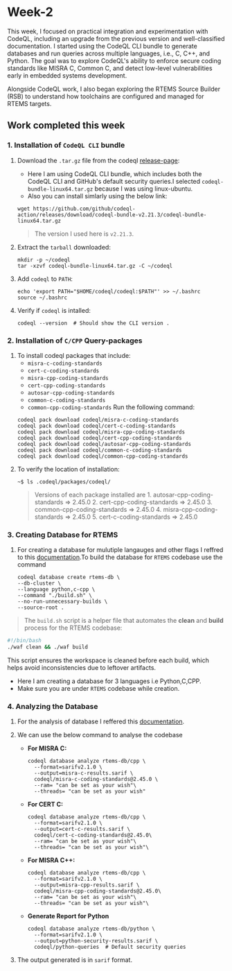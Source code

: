 # Week-2

This week, I focused on practical integration and experimentation with CodeQL, including an upgrade from the previous version and well-classified documentation. I started using the CodeQL CLI bundle to generate databases and run queries across multiple languages, i.e., C, C++, and Python. The goal was to explore CodeQL's ability to enforce secure coding standards like MISRA C, Common C, and detect low-level vulnerabilities early in embedded systems development.

Alongside CodeQL work, I also began exploring the RTEMS Source Builder (RSB) to understand how toolchains are configured and managed for RTEMS targets.

## Work completed this week

### 1. Installation of `CodeQL CLI` bundle  
1. Download the `.tar.gz` file from the codeql [release-page](https://github.com/github/codeql-action/releases):
    - Here I am using CodeQL CLI bundle, which includes both the CodeQL CLI and GitHub's default security queries.I selected `codeql-bundle-linux64.tar.gz` because I was using linux-ubuntu.
    - Also you can install simlarly using the below link:
    ```
    wget https://github.com/github/codeql-action/releases/download/codeql-bundle-v2.21.3/codeql-bundle-linux64.tar.gz
    ```
     > The version I used here is `v2.21.3`.
    
2. Extract the `tarball` downloaded:
    ```
    mkdir -p ~/codeql
    tar -xzvf codeql-bundle-linux64.tar.gz -C ~/codeql
    ```
3. Add `codeql` to `PATH`:
    ```
    echo 'export PATH="$HOME/codeql/codeql:$PATH"' >> ~/.bashrc
    source ~/.bashrc
    ```
4. Verify if `codeql` is intalled:
    ```
    codeql --version  # Should show the CLI version .
    ```
### 2. Installation of `C/CPP` Query-packages
1. To install codeql packages that include:
    - `misra-c-coding-standards`
    - `cert-c-coding-standards`
    - `misra-cpp-coding-standards`
    - `cert-cpp-coding-standards`
    - `autosar-cpp-coding-standards`
    - `common-c-coding-standards`
    - `common-cpp-coding-standards`
Run the following command:
    ```
    codeql pack download codeql/misra-c-coding-standards
    codeql pack download codeql/cert-c-coding-standards
    codeql pack download codeql/misra-cpp-coding-standards
    codeql pack download codeql/cert-cpp-coding-standards
    codeql pack download codeql/autosar-cpp-coding-standards
    codeql pack download codeql/common-c-coding-standards
    codeql pack download codeql/common-cpp-coding-standards
    ```
2. To verify the location of installation:
    ```
    ~$ ls .codeql/packages/codeql/
    ```
    > Versions of each package installed are
            1. autosar-cpp-coding-standards ⇒ 2.45.0
            2. cert-cpp-coding-standards ⇒ 2.45.0
            3. common-cpp-coding-standards ⇒ 2.45.0
            4. misra-cpp-coding-standards ⇒ 2.45.0
            5. cert-c-coding-standards ⇒ 2.45.0

### 3. Creating Database for RTEMS
1. For creating a database for mulutiple langauges and other flags I reffred to this [documentation](https://docs.github.com/en/code-security/codeql-cli/getting-started-with-the-codeql-cli/preparing-your-code-for-codeql-analysis).To build the database for `RTEMS` codebase use the command
    ```
    codeql database create rtems-db \
    --db-cluster \
    --language python,c-cpp \
    --command "./build.sh" \
    --no-run-unnecessary-builds \
    --source-root .
    ```
> The `build.sh` script is a helper file that automates the **clean** and **build** process for the RTEMS codebase:

```bash
#!/bin/bash
./waf clean && ./waf build
```
This script ensures the workspace is cleaned before each build, which helps avoid inconsistencies due to leftover artifacts.
-  Here I am creating a database for 3 languages i.e Python,C,CPP.
-  Make sure you are under `RTEMS` codebase while creation.

### 4. Analyzing the Database
1. For the analysis of database I reffered this [documentation](https://docs.github.com/en/code-security/codeql-cli/codeql-cli-manual/database-analyze#options-to-control-ram-usage).
2. We can use the below command to analyse the codebase

    - **For MISRA C:**
        ```
        codeql database analyze rtems-db/cpp \
          --format=sarifv2.1.0 \
          --output=misra-c-results.sarif \
          codeql/misra-c-coding-standards@2.45.0 \
          --ram= "can be set as your wish"\
          --threads= "can be set as your wish"
        ```
    - **For CERT C:**
        ```
        codeql database analyze rtems-db/cpp \
          --format=sarifv2.1.0 \
          --output=cert-c-results.sarif \
          codeql/cert-c-coding-standards@2.45.0\
          --ram= "can be set as your wish"\
          --threads= "can be set as your wish"\
         ```
    - **For MISRA C++:**
        ```
        codeql database analyze rtems-db/cpp \
          --format=sarifv2.1.0 \
          --output=misra-cpp-results.sarif \
          codeql/misra-cpp-coding-standards@2.45.0\
          --ram= "can be set as your wish"\
          --threads= "can be set as your wish"\
        ```
    - **Generate Report for Python**
        ```
        codeql database analyze rtems-db/python \
          --format=sarifv2.1.0 \
          --output=python-security-results.sarif \
          codeql/python-queries  # Default security queries
        ```
3. The output generated is in `sarif` format.



